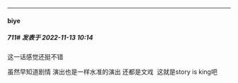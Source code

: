 

*****

####  biye  
##### 711#       发表于 2022-11-13 10:14

这一话感觉还挺不错

虽然早知道剧情 演出也是一样水准的演出 还都是文戏  这就是story is king吧

